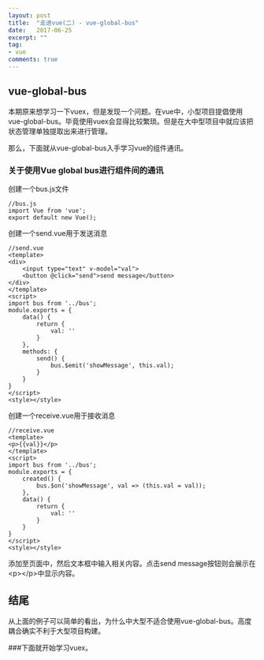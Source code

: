 ```yaml
---
layout: post
title:  "走进vue(二) - vue-global-bus"
date:   2017-06-25
excerpt: ""
tag:
- vue
comments: true
---
```


## vue-global-bus

本期原来想学习一下vuex，但是发现一个问题。在vue中，小型项目提倡使用vue-global-bus。毕竟使用vuex会显得比较繁琐。但是在大中型项目中就应该把状态管理单独提取出来进行管理。

那么，下面就从vue-global-bus入手学习vue的组件通讯。

### 关于使用Vue global bus进行组件间的通讯
创建一个bus.js文件

    //bus.js
    import Vue from 'vue';
    export default new Vue();

创建一个send.vue用于发送消息

    //send.vue
    <template>
    <div>
        <input type="text" v-model="val">
        <button @click="send">send message</button>
    </div>
    </template>
    <script>
    import bus from '../bus';
    module.exports = {
        data() {
            return {
                val: ''
            }
        },
        methods: {
            send() {
                bus.$emit('showMessage', this.val);
            }
        }
    }
    </script>
    <style></style>

创建一个receive.vue用于接收消息

    //receive.vue
    <template>
    <p>{{val}}</p>
    </template>
    <script>
    import bus from '../bus';
    module.exports = {
        created() {
            bus.$on('showMessage', val => (this.val = val));
        },
        data() {
            return {
                val: ''
            }
        }
    }
    </script>
    <style></style>

添加至页面中，然后文本框中输入相关内容。点击send message按钮则会展示在&lt;p&gt;&lt;/p&gt;中显示内容。

## 结尾
从上面的例子可以简单的看出，为什么中大型不适合使用vue-global-bus。高度耦合确实不利于大型项目构建。

###下面就开始学习vuex。

